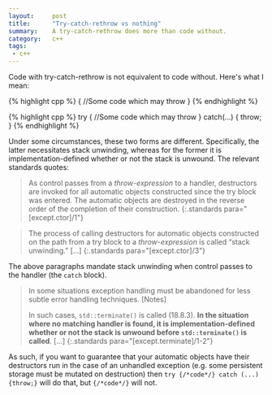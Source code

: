 ```yaml
---
layout:     post
title:      "Try-catch-rethrow vs nothing"
summary:    A try-catch-rethrow does more than code without.
category:   c++
tags:
 - c++ 
---
```


Code with try-catch-rethrow is not equivalent to code without. Here's what I mean:

{% highlight cpp %}
{
    //Some code which may throw
}
{% endhighlight %}


{% highlight cpp %}
try {
    //Some code which may throw
} catch(...) {
    throw;
}
{% endhighlight %}

Under some circumstances, these two forms are different. Specifically, the latter necessitates stack unwinding, whereas for the former it is implementation-defined whether or not the stack is unwound. The relevant standards quotes:

> As control passes from a *throw-expression* to a handler, destructors are invoked for all automatic objects constructed since the try block was entered. The automatic objects are destroyed in the reverse order of the completion of their construction.
{:.standards para="[except.ctor]/1"}

> The process of calling destructors for automatic objects constructed on the path from a try block to a *throw-expression* is called “stack unwinding.” [...]
{:.standards para="[except.ctor]/3"}

The above paragraphs mandate stack unwinding when control passes to the handler (the `catch` block).

> In some situations exception handling must be abandoned for less subtle error handling techniques. [Notes]
>
> In such cases, `std::terminate()` is called (18.8.3). **In the situation where no matching handler is found, it is implementation-defined whether or not the stack is unwound before `std::terminate()` is called**. [...]
{:.standards para="[except.terminate]/1-2"}

As such, if you want to guarantee that your automatic objects have their destructors run in the case of an unhandled exception (e.g. some persistent storage must be mutated on destruction) then `try {/*code*/} catch (...) {throw;}` will do that, but `{/*code*/}` will not.
